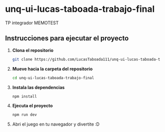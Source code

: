 # unq-ui-lucas-taboada-trabajo-final
TP integrador MEMOTEST


## Instrucciones para ejecutar el proyecto

1. **Clona el repositorio**
   ```bash
   git clone https://github.com/LucasTaboada111/unq-ui-lucas-taboada-trabajo-final
2. **Mueve hacia la carpeta del repositorio**
    ```bash
    cd unq-ui-lucas-taboada-trabajo-final
3. **Instala las dependencias**
   ```bash
   npm install
4. **Ejecuta el proyecto**
   ```bash
   npm run dev
5. Abri el juego en tu navegador y divertite :D 
   
   
